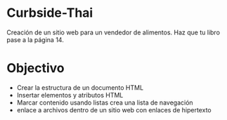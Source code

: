 # Curbside-Thai
Creación de un sitio web para un vendedor de alimentos.
Haz que tu libro pase a la página 14. 

<h1>Objectivo</h1>

<ul>  
  <li> Crear la estructura de un documento HTML </li>
  <li> Insertar elementos y atributos HTML </li>
  <li> Marcar contenido usando listas crea una lista de navegación </li>
  <li> enlace a archivos dentro de un sitio web con enlaces de hipertexto </li>
  </ul>




